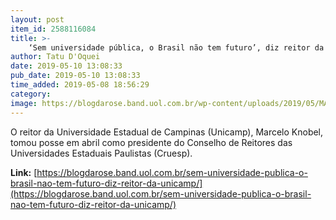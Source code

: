 ```yaml
---
layout: post
item_id: 2588116084
title: >-
    ‘Sem universidade pública, o Brasil não tem futuro’, diz reitor da Unicamp
author: Tatu D'Oquei
date: 2019-05-10 13:08:33
pub_date: 2019-05-10 13:08:33
time_added: 2019-05-08 18:56:29
category: 
image: https://blogdarose.band.uol.com.br/wp-content/uploads/2019/05/MARCELO-KNOBEL.jpg
---
```


O reitor da Universidade Estadual de Campinas (Unicamp), Marcelo Knobel, tomou posse em abril como presidente do Conselho de Reitores das Universidades Estaduais Paulistas (Cruesp).

**Link:** [https://blogdarose.band.uol.com.br/sem-universidade-publica-o-brasil-nao-tem-futuro-diz-reitor-da-unicamp/](https://blogdarose.band.uol.com.br/sem-universidade-publica-o-brasil-nao-tem-futuro-diz-reitor-da-unicamp/)


